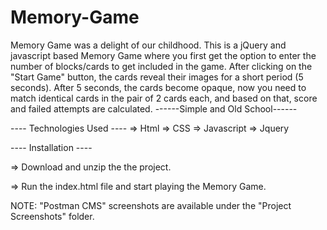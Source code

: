 # Memory-Game
Memory Game was a delight of our childhood.
This is a jQuery and javascript based Memory Game where you first get the option to enter the number of blocks/cards to get included in the game.
After clicking on the "Start Game" button, the cards reveal their images for a short period (5 seconds).
After 5 seconds, the cards become opaque, now you need to match identical cards in the pair of 2 cards each, and based on that, score and failed attempts are calculated.
------Simple and Old School------

---- Technologies Used ----
=> Html
=> CSS
=> Javascript
=> Jquery


---- Installation ----

=> Download and unzip the the project.

=> Run the index.html file and start playing the Memory Game.


NOTE: "Postman CMS" screenshots are available under the "Project Screenshots" folder.
